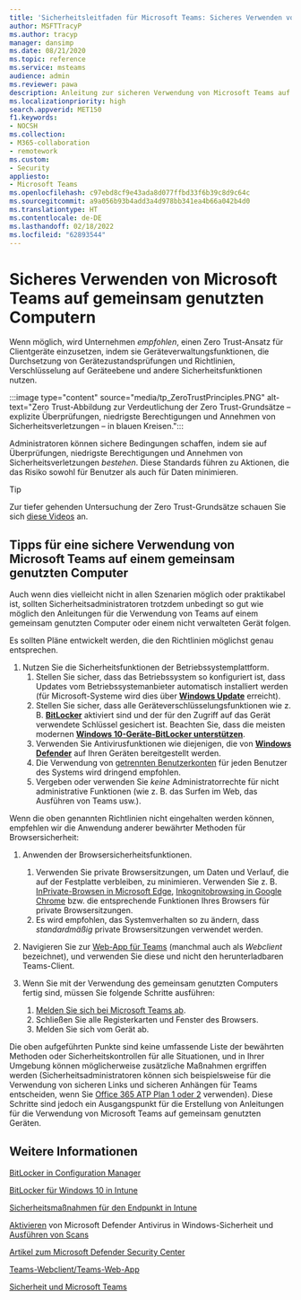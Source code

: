 ```yaml
---
title: 'Sicherheitsleitfaden für Microsoft Teams: Sicheres Verwenden von Microsoft Teams auf gemeinsam genutzten Computern'
author: MSFTTracyP
ms.author: tracyp
manager: dansimp
ms.date: 08/21/2020
ms.topic: reference
ms.service: msteams
audience: admin
ms.reviewer: pawa
description: Anleitung zur sicheren Verwendung von Microsoft Teams auf einem gemeinsam genutzten Computer am Arbeitsplatz.
ms.localizationpriority: high
search.appverid: MET150
f1.keywords:
- NOCSH
ms.collection:
- M365-collaboration
- remotework
ms.custom:
- Security
appliesto:
- Microsoft Teams
ms.openlocfilehash: c97ebd8cf9e43ada8d077ffbd33f6b39c8d9c64c
ms.sourcegitcommit: a9a056b93b4add3a4d978bb341ea4b66a042b4d0
ms.translationtype: HT
ms.contentlocale: de-DE
ms.lasthandoff: 02/18/2022
ms.locfileid: "62893544"
---
```

# <a name="use-microsoft-teams-securely-on-shared-computers"></a>Sicheres Verwenden von Microsoft Teams auf gemeinsam genutzten Computern

Wenn möglich, wird Unternehmen *empfohlen*, einen Zero Trust-Ansatz für Clientgeräte einzusetzen, indem sie Geräteverwaltungsfunktionen, die Durchsetzung von Gerätezustandsprüfungen und Richtlinien, Verschlüsselung auf Geräteebene und andere Sicherheitsfunktionen nutzen.

:::image type="content" source="media/tp_ZeroTrustPrinciples.PNG" alt-text="Zero Trust-Abbildung zur Verdeutlichung der Zero Trust-Grundsätze – explizite Überprüfungen, niedrigste Berechtigungen und Annehmen von Sicherheitsverletzungen – in blauen Kreisen.":::

Administratoren können sichere Bedingungen schaffen, indem sie auf Überprüfungen, niedrigste Berechtigungen und Annehmen von Sicherheitsverletzungen *bestehen*. Diese Standards führen zu Aktionen, die das Risiko sowohl für Benutzer als auch für Daten minimieren.

> [!TIP]
> Zur tiefer gehenden Untersuchung der Zero Trust-Grundsätze schauen Sie sich [diese Videos](/security/ciso-workshop/ciso-workshop-module-3#part-2-zero-trust-definition-and-models-1537) an.

## <a name="tips-for-using-microsoft-teams-securely-from-a-shared-computer"></a>Tipps für eine sichere Verwendung von Microsoft Teams auf einem gemeinsam genutzten Computer

Auch wenn dies vielleicht nicht in allen Szenarien möglich oder praktikabel ist, sollten Sicherheitsadministratoren trotzdem unbedingt so gut wie möglich den Anleitungen für die Verwendung von Teams auf einem gemeinsam genutzten Computer oder einem nicht verwalteten Gerät folgen.

Es sollten Pläne entwickelt werden, die den Richtlinien möglichst genau entsprechen.

1. Nutzen Sie die Sicherheitsfunktionen der Betriebssystemplattform.
    1. Stellen Sie sicher, dass das Betriebssystem so konfiguriert ist, dass Updates vom Betriebssystemanbieter automatisch installiert werden (für Microsoft-Systeme wird dies über [**Windows Update**](https://support.microsoft.com/help/12373/windows-update-faq) erreicht). 
    1. Stellen Sie sicher, dass alle Geräteverschlüsselungsfunktionen wie z. B. [**BitLocker**](/windows/security/information-protection/bitlocker/bitlocker-overview) aktiviert sind und der für den Zugriff auf das Gerät verwendete Schlüssel gesichert ist. Beachten Sie, dass die meisten modernen [**Windows 10-Geräte-BitLocker unterstützen**](/windows/security/information-protection/bitlocker/bitlocker-device-encryption-overview-windows-10). 
    1. Verwenden Sie Antivirusfunktionen wie diejenigen, die von [**Windows Defender**](/windows/security/threat-protection/microsoft-defender-antivirus/microsoft-defender-antivirus-in-windows-10) auf Ihren Geräten bereitgestellt werden.
    1. Die Verwendung von [getrennten Benutzerkonten](https://support.microsoft.com/help/4026923/windows-10-create-a-local-user-or-administrator-account) für jeden Benutzer des Systems wird dringend empfohlen.
    1. Vergeben oder verwenden Sie *keine* Administratorrechte für nicht administrative Funktionen (wie z. B. das Surfen im Web, das Ausführen von Teams usw.).

Wenn die oben genannten Richtlinien nicht eingehalten werden können, empfehlen wir die Anwendung anderer bewährter Methoden für Browsersicherheit:

1. Anwenden der Browsersicherheitsfunktionen.
    1. Verwenden Sie private Browsersitzungen, um Daten und Verlauf, die auf der Festplatte verbleiben, zu minimieren. Verwenden Sie z. B. [InPrivate-Browsen in Microsoft Edge](https://support.microsoft.com/help/4533513/microsoft-edge-browse-inprivate), [Inkognitobrowsing in Google Chrome](https://support.google.com/chrome/answer/95464?co=GENIE.Platform%3DDesktop&hl=en) bzw. die entsprechende Funktionen Ihres Browsers für private Browsersitzungen. 
    1. Es wird empfohlen, das Systemverhalten so zu ändern, dass *standardmäßig* private Browsersitzungen verwendet werden. 

2. Navigieren Sie zur [Web-App für Teams](https://teams.microsoft.com) (manchmal auch als *Webclient* bezeichnet), und verwenden Sie diese und nicht den herunterladbaren Teams-Client.

3. Wenn Sie mit der Verwendung des gemeinsam genutzten Computers fertig sind, müssen Sie folgende Schritte ausführen: 
    1. [Melden Sie sich bei Microsoft Teams ab](https://support.microsoft.com/office/sign-out-of-teams-a6d76e69-e1dd-4bc4-8e5f-04ba48384487).
    1. Schließen Sie alle Registerkarten und Fenster des Browsers.
    1. Melden Sie sich vom Gerät ab.

Die oben aufgeführten Punkte sind keine umfassende Liste der bewährten Methoden oder Sicherheitskontrollen für alle Situationen, und in Ihrer Umgebung können möglicherweise zusätzliche Maßnahmen ergriffen werden (Sicherheitsadministratoren können sich beispielsweise für die Verwendung von sicheren Links und sicheren Anhängen für Teams entscheiden, wenn Sie [Office 365 ATP Plan 1 oder 2](/microsoft-365/security/office-365-security/office-365-atp#office-365-atp-plan-1-and-plan-2) verwenden). Diese Schritte sind jedoch ein Ausgangspunkt für die Erstellung von Anleitungen für die Verwendung von Microsoft Teams auf gemeinsam genutzten Geräten.

## <a name="more-information"></a>Weitere Informationen

[BitLocker in Configuration Manager](/mem/configmgr/protect/deploy-use/bitlocker/deploy-management-agent)

[BitLocker für Windows 10 in Intune](/mem/intune/protect/encrypt-devices)

[Sicherheitsmaßnahmen für den Endpunkt in Intune](/mem/intune/protect/endpoint-security)

[Aktivieren](/windows/security/threat-protection/microsoft-defender-antivirus/microsoft-defender-security-center-antivirus#ensure-microsoft-defender-antivirus-is-enabled-in-the-windows-security-app) von Microsoft Defender Antivirus in Windows-Sicherheit und [Ausführen von Scans](/windows/security/threat-protection/microsoft-defender-antivirus/microsoft-defender-security-center-antivirus#run-a-scan-with-the-windows-security-app)

[Artikel zum Microsoft Defender Security Center](/windows/security/threat-protection/microsoft-defender-antivirus/microsoft-defender-security-center-antivirus)

[Teams-Webclient/Teams-Web-App](./get-clients.md#browser-client)

[Sicherheit und Microsoft Teams](./teams-security-guide.md)
